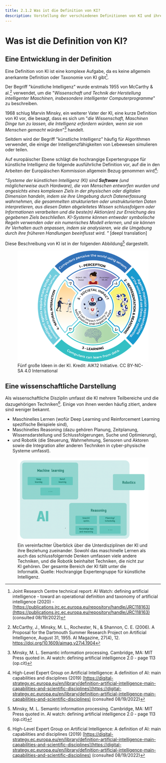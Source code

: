 ```yaml
---
title: 2.1.2 Was ist die Definition von KI?
description: Vorstellung der verschiedenen Definitionen von KI und ihrer Bereiche
---
```

# Was ist die Definition von KI?

## Eine Entwicklung in der Definition

Eine Definition von KI ist eine komplexe Aufgabe, da es keine allgemein anerkannte Definition oder Taxonomie von KI gibt[^1].

Der Begriff "künstliche Intelligenz" wurde erstmals 1955 von McCarthy &amp; al.[^2] verwendet, um die "*Wissenschaft und Technik der Herstellung intelligenter Maschinen, insbesondere intelligenter Computerprogramme*" zu beschreiben.

1968 schlug Marvin Minsky, ein weiterer Vater der KI, eine kurze Definition von KI vor, die besagt, dass es sich um "*die Wissenschaft, Maschinen Dinge tun zu lassen, die Intelligenz erfordern würden, wenn sie von Menschen gemacht würden*"[^3] handelt.

Seitdem wird der Begriff "künstliche Intelligenz" häufig für Algorithmen verwendet, die einige der Intelligenzfähigkeiten von Lebewesen simulieren oder teilen.

Auf europäischer Ebene schlägt die hochrangige Expertengruppe für künstliche Intelligenz die folgende ausführliche Definition vor, auf die in den Arbeiten der Europäischen Kommission allgemein Bezug genommen wird[^4]:

*"Systeme der künstlichen Intelligenz (KI) sind* ***Software*** *(und möglicherweise auch Hardware), die von Menschen entworfen wurden und angesichts eines komplexen Ziels in der physischen oder digitalen Dimension handeln, indem sie ihre Umgebung durch Datenerfassung wahrnehmen, die gesammelten strukturierten oder unstrukturierten Daten interpretieren, aus diesen Daten abgeleitetes Wissen schlussfolgern oder Informationen verarbeiten und die beste(n) Aktion(en) zur Erreichung des gegebenen Ziels beschließen. KI-Systeme können entweder symbolische Regeln verwenden oder ein numerisches Modell erlernen, und sie können ihr Verhalten auch anpassen, indem sie analysieren, wie die Umgebung durch ihre früheren Handlungen beeinflusst wird. "* [deepl translation]

Diese Beschreibung von KI ist in der folgenden Abbildung[^3] dargestellt.

<figure>
	 <img src="Images/AI4K12_Five_Big_Ideas_Graphic.png" />
	 <figcaption> Fünf große Ideen in der KI. Kredit: AIK12 Initiative. CC BY-NC-SA 4.0 International </figcaption>
</figure>

## Eine wissenschaftliche Darstellung

Als wissenschaftliche Disziplin umfasst die KI mehrere Teilbereiche und die dazugehörigen Techniken[^4]. Einige von ihnen werden häufig zitiert, andere sind weniger bekannt.

- Maschinelles Lernen (wofür Deep Learning und Reinforcement Learning spezifische Beispiele sind),
- Maschinelles Reasoning (dazu gehören Planung, Zeitplanung, Wissensdarstellung und Schlussfolgerungen, Suche und Optimierung),
- und Robotik (die Steuerung, Wahrnehmung, Sensoren und Aktoren sowie die Integration aller anderen Techniken in cyber-physische Systeme umfasst).

<figure>
  <img src="Images/AI-sub-disciplines.png" />
  <figcaption> Ein vereinfachter Überblick über die Unterdisziplinen der KI und ihre Beziehung zueinander. Sowohl das maschinelle Lernen als auch das schlussfolgernde Denken umfassen viele andere Techniken, und die Robotik beinhaltet Techniken, die nicht zur KI gehören. Der gesamte Bereich der KI fällt unter die Informatik. Quelle: Hochrangige Expertengruppe für künstliche Intelligenz.</figcaption>
</figure>

[^1]: Joint Research Centre technical report: AI Watch: defining artificial intelligence - toward an operational definition and taxonomy of artificial intelligence (2020) - [https://publications.jrc.ec.europa.eu/repository/handle/JRC118163](https://publications.jrc.ec.europa.eu/repository/handle/JRC118163) (consulted 08/19/2022)

[^2]: McCarthy, J., Minsky, M. L., Rochester, N., & Shannon, C. E. (2006). A Proposal for the Dartmouth Summer Research Project on Artificial Intelligence, August 31, 1955. AI Magazine, 27(4), 12. https://doi.org/10.1609/aimag.v27i4.1904

[^3]: Minsky, M. L. Semantic information processing. Cambridge, MA: MIT Press quoted in. AI watch: defining artificial intelligence 2.0 - page 113 (op.cit)

[^4]: High-Level Expert Group on Artificial Intelligence: A definition of AI: main capabilities and disciplines (2019) [https://digital-strategy.ec.europa.eu/en/library/definition-artificial-intelligence-main-capabilities-and-scientific-disciplines](https://digital-strategy.ec.europa.eu/en/library/definition-artificial-intelligence-main-capabilities-and-scientific-disciplines) (consulted 08/19/2022)
